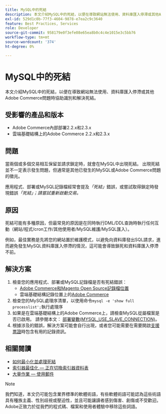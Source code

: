 ```yaml
---
title: MySQL中的死結
description: 本文介紹MySQL中的死結，以便在導致網站無法使用、資料庫匯入停滯或其他Adobe Commerce問題時協助識別和解決死結。
exl-id: 529d1c0b-77f3-4604-9878-e7ea2c9c3640
feature: Best Practices, Services
role: Developer
source-git-commit: 958179e0f3efe08e65ea8b0c4c4e1015e3c5bb76
workflow-type: tm+mt
source-wordcount: '374'
ht-degree: 0%

---
```


# MySQL中的死結

本文介紹MySQL中的死結，以便在導致網站無法使用、資料庫匯入停滯或其他Adobe Commerce問題時協助識別和解決死結。

## 受影響的產品和版本

* Adobe Commerce內部部署2.2.x和2.3.x
* 雲端基礎結構上的Adobe Commerce 2.2.x和2.3.x

## 問題

當兩個或多個交易相互保留並請求鎖定時，就會在MySQL中出現死結。 出現死結並不一定表示發生問題，但通常是其他已發生的MySQL或Adobe Commerce問題的徵兆。

應用程式、部署或MySQL記錄檔經常會提及&#x200B;*「死結」*&#x200B;錯誤，或嘗試取得鎖定時發現錯誤&#x200B;*「死結」；請嘗試重新啟動交易。*

## 原因

死結可能有多種原因，但最常見的原因是在同時執行DML/DDL查詢時執行任何互動（網站/程式/cron工作/其他使用者/MySQL維護/MySQL匯入）。

例如，最佳實務是先將您的網站置於維護模式，以避免向資料庫發出SQL請求，進而避免發生MySQL資料庫匯入停滯的情況，這可能會導致鎖死和資料庫匯入停滯不前。

## 解決方案

1. 檢查您的應用程式、部署或MySQL記錄檔是否有死結錯誤：
   * [Adobe Commerce和Magento Open Source記錄檔位置](https://experienceleague.adobe.com/docs/commerce-operations/configuration-guide/cli/enable-logging.html)
   * 雲端基礎結構記錄位置上的[Adobe Commerce](https://experienceleague.adobe.com/docs/commerce-cloud-service/user-guide/develop/test/log-locations.html)
1. 檢查您的MySQL處理序清單，以使用命令`mysql -e 'show full processlist';`執行處理序
1. 如果是在雲端基礎結構上的Adobe Commerce上，請檢查MySQL從屬檔案是否已啟用。 請參閱本文： [部署變數(MYSQL\_USE\_SLAVE\_CONNECTION)](https://experienceleague.adobe.com/docs/commerce-cloud-service/user-guide/configure/env/stage/variables-deploy.html#mysql_use_slave_connection)。
1. 根據涉及的錯誤，解決方案可能會自行出現，或者您可能需要在需要開啟[支援票證](/help/help-center-guide/help-center/magento-help-center-user-guide.md#submit-ticket)時包含有用的記錄資訊。

## 相關閱讀

* [如何最小化並處理死結](https://dev.mysql.com/doc/refman/5.7/en/innodb-deadlocks-handling.html)
* [索引器最佳化 — 正在切換索引器資料表](https://developer.adobe.com/commerce/php/development/components/indexing/optimization/)
* [大量作業 — 使用郵件](https://developer.adobe.com/commerce/php/development/components/message-queues/bulk-operations/)

>[!NOTE]
>
>我們知道，本文仍可能包含業界標準的軟體術語，有些軟體術語可能認為這些術語具有種族主義、性別歧視或壓迫性，並且可能讓讀者感到傷害、創傷或不受歡迎。 Adobe正致力於從我們的程式碼、檔案和使用者體驗中移除這些詞語。

